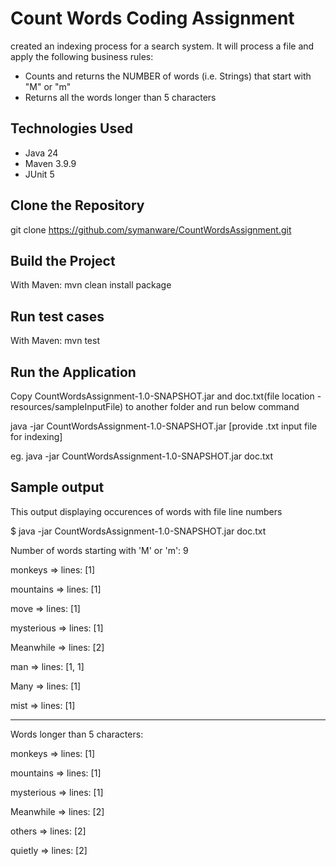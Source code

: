 # Count Words Coding Assignment
created an indexing process for a search system.  It will process a file and apply the following business rules:
- Counts and returns the NUMBER of words (i.e. Strings) that start with "M" or "m"
- Returns all the words longer than 5 characters

##  Technologies Used
- Java 24
- Maven 3.9.9
- JUnit 5

## Clone the Repository
   
   git clone  https://github.com/symanware/CountWordsAssignment.git
    
## Build the Project
   
   With Maven: mvn clean install package

## Run test cases
   
   With Maven: mvn test

## Run the Application
   
   Copy CountWordsAssignment-1.0-SNAPSHOT.jar and doc.txt(file location - resources/sampleInputFile) to another folder and run below command 
   
   java -jar CountWordsAssignment-1.0-SNAPSHOT.jar [provide .txt input file for indexing]
   
   eg. java -jar CountWordsAssignment-1.0-SNAPSHOT.jar doc.txt


## Sample output

This output displaying occurences of words with file line numbers

$ java -jar CountWordsAssignment-1.0-SNAPSHOT.jar doc.txt

Number of words starting with 'M' or 'm': 9

monkeys => lines: [1]

mountains => lines: [1]

move => lines: [1]

mysterious => lines: [1]

Meanwhile => lines: [2]

man => lines: [1, 1]

Many => lines: [1]

mist => lines: [1]

-----------------------------------------------------------------------------------------
Words longer than 5 characters:

monkeys => lines: [1]

mountains => lines: [1]

mysterious => lines: [1]

Meanwhile => lines: [2]

others => lines: [2]

quietly => lines: [2]






